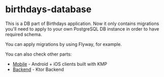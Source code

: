 # birthdays-database

This is a DB part of Birthdays application.
Now it only contains migrations you'll need to apply to your own PostgreSQL DB instance in order to have required schema.

You can apply migrations by using Flyway, for example.

You can also check other parts:
- [Mobile](https://github.com/nikitakrapo/birthdays-mobile) - Android + iOS clients built with KMP
- [Backend](https://github.com/nikitakrapo/birthdays-backend) - Ktor Backend